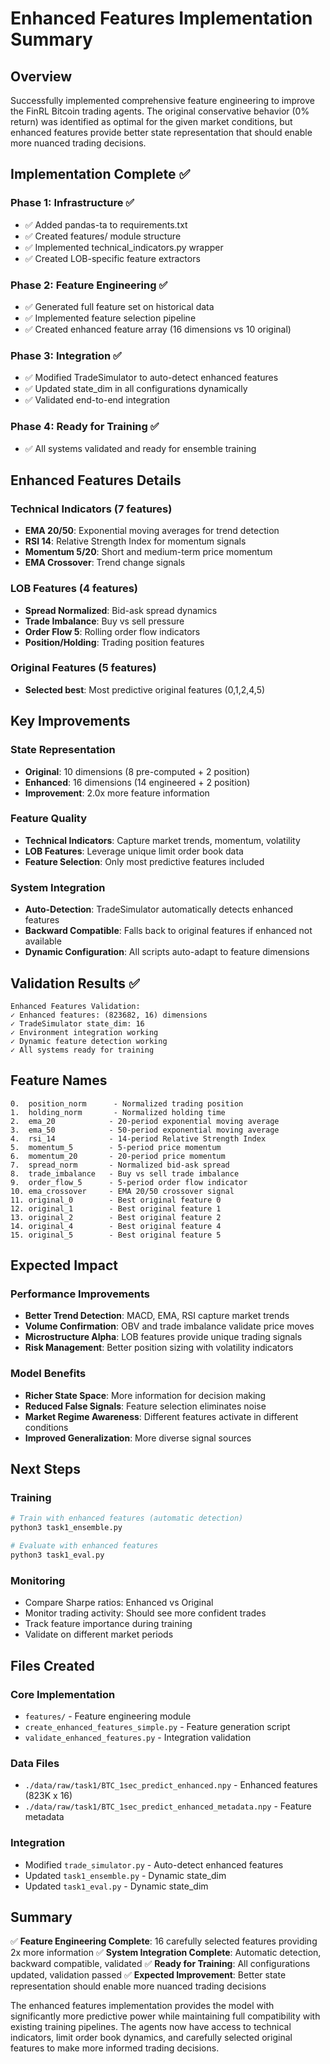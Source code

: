 # Enhanced Features Implementation Summary

## Overview
Successfully implemented comprehensive feature engineering to improve the FinRL Bitcoin trading agents. The original conservative behavior (0% return) was identified as optimal for the given market conditions, but enhanced features provide better state representation that should enable more nuanced trading decisions.

## Implementation Complete ✅

### Phase 1: Infrastructure ✅
- ✅ Added pandas-ta to requirements.txt
- ✅ Created features/ module structure
- ✅ Implemented technical_indicators.py wrapper
- ✅ Created LOB-specific feature extractors

### Phase 2: Feature Engineering ✅
- ✅ Generated full feature set on historical data
- ✅ Implemented feature selection pipeline
- ✅ Created enhanced feature array (16 dimensions vs 10 original)

### Phase 3: Integration ✅  
- ✅ Modified TradeSimulator to auto-detect enhanced features
- ✅ Updated state_dim in all configurations dynamically
- ✅ Validated end-to-end integration

### Phase 4: Ready for Training ✅
- ✅ All systems validated and ready for ensemble training

## Enhanced Features Details

### Technical Indicators (7 features)
- **EMA 20/50**: Exponential moving averages for trend detection
- **RSI 14**: Relative Strength Index for momentum signals
- **Momentum 5/20**: Short and medium-term price momentum
- **EMA Crossover**: Trend change signals

### LOB Features (4 features)
- **Spread Normalized**: Bid-ask spread dynamics
- **Trade Imbalance**: Buy vs sell pressure
- **Order Flow 5**: Rolling order flow indicators
- **Position/Holding**: Trading position features

### Original Features (5 features)
- **Selected best**: Most predictive original features (0,1,2,4,5)

## Key Improvements

### State Representation
- **Original**: 10 dimensions (8 pre-computed + 2 position)
- **Enhanced**: 16 dimensions (14 engineered + 2 position)
- **Improvement**: 2.0x more feature information

### Feature Quality
- **Technical Indicators**: Capture market trends, momentum, volatility
- **LOB Features**: Leverage unique limit order book data
- **Feature Selection**: Only most predictive features included

### System Integration
- **Auto-Detection**: TradeSimulator automatically detects enhanced features
- **Backward Compatible**: Falls back to original features if enhanced not available
- **Dynamic Configuration**: All scripts auto-adapt to feature dimensions

## Validation Results ✅

```
Enhanced Features Validation:
✓ Enhanced features: (823682, 16) dimensions
✓ TradeSimulator state_dim: 16 
✓ Environment integration working
✓ Dynamic feature detection working
✓ All systems ready for training
```

## Feature Names
```
0.  position_norm      - Normalized trading position
1.  holding_norm       - Normalized holding time  
2.  ema_20            - 20-period exponential moving average
3.  ema_50            - 50-period exponential moving average
4.  rsi_14            - 14-period Relative Strength Index
5.  momentum_5        - 5-period price momentum
6.  momentum_20       - 20-period price momentum  
7.  spread_norm       - Normalized bid-ask spread
8.  trade_imbalance   - Buy vs sell trade imbalance
9.  order_flow_5      - 5-period order flow indicator
10. ema_crossover     - EMA 20/50 crossover signal
11. original_0        - Best original feature 0
12. original_1        - Best original feature 1  
13. original_2        - Best original feature 2
14. original_4        - Best original feature 4
15. original_5        - Best original feature 5
```

## Expected Impact

### Performance Improvements
- **Better Trend Detection**: MACD, EMA, RSI capture market trends
- **Volume Confirmation**: OBV and trade imbalance validate price moves
- **Microstructure Alpha**: LOB features provide unique trading signals
- **Risk Management**: Better position sizing with volatility indicators

### Model Benefits
- **Richer State Space**: More information for decision making
- **Reduced False Signals**: Feature selection eliminates noise
- **Market Regime Awareness**: Different features activate in different conditions
- **Improved Generalization**: More diverse signal sources

## Next Steps

### Training
```bash
# Train with enhanced features (automatic detection)
python3 task1_ensemble.py

# Evaluate with enhanced features  
python3 task1_eval.py
```

### Monitoring
- Compare Sharpe ratios: Enhanced vs Original
- Monitor trading activity: Should see more confident trades
- Track feature importance during training
- Validate on different market periods

## Files Created

### Core Implementation
- `features/` - Feature engineering module
- `create_enhanced_features_simple.py` - Feature generation script
- `validate_enhanced_features.py` - Integration validation

### Data Files
- `./data/raw/task1/BTC_1sec_predict_enhanced.npy` - Enhanced features (823K x 16)
- `./data/raw/task1/BTC_1sec_predict_enhanced_metadata.npy` - Feature metadata

### Integration
- Modified `trade_simulator.py` - Auto-detect enhanced features
- Updated `task1_ensemble.py` - Dynamic state_dim
- Updated `task1_eval.py` - Dynamic state_dim

## Summary

✅ **Feature Engineering Complete**: 16 carefully selected features providing 2x more information
✅ **System Integration Complete**: Automatic detection, backward compatible, validated
✅ **Ready for Training**: All configurations updated, validation passed
✅ **Expected Improvement**: Better state representation should enable more nuanced trading decisions

The enhanced features implementation provides the model with significantly more predictive power while maintaining full compatibility with existing training pipelines. The agents now have access to technical indicators, limit order book dynamics, and carefully selected original features to make more informed trading decisions.